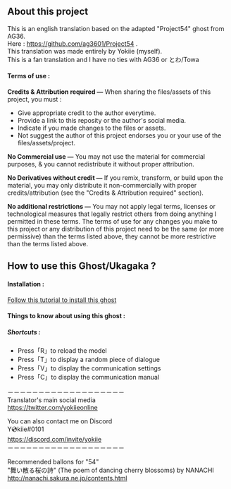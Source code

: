 ## About this project
This is an english translation based on the adapted "Project54" ghost from AG36.  
Here : https://github.com/ag3601/Project54 .  
This translation was made entirely by Yokiie (myself).  
This is a fan translation and I have no ties with AG36 or とわ/Towa

#### Terms of use :
**Credits & Attribution required —** When sharing the files/assets of this project, you must :
- Give appropriate credit to the author everytime.
- Provide a link to this reposity or the author's social media.
- Indicate if you made changes to the files or assets. 
- Not suggest the author of this project endorses you or your use of the files/assets/project.

**No Commercial use —** You may not use the material for commercial purposes, & you cannot redistribute it without proper attribution.

**No Derivatives without credit —** If you remix, transform, or build upon the material, you may only distribute it non-commercially with proper credits/attribution (see the "Credits & Attribution required" section).

**No additional restrictions —** You may not apply legal terms, licenses or technological measures that legally restrict others from doing anything I permitted in these terms. The terms of use for any changes you make to this project or any distribution of this project need to be the same (or more permissive) than the terms listed above, they cannot be more restrictive than the terms listed above.


## How to use this Ghost/Ukagaka ?
#### Installation :
 [Follow this tutorial to install this ghost](https://ukagakadreamteam.com/wiki/guide/beginner_guide)

#### Things to know about using this ghost :

##### Shortcuts :
- Press「R」to reload the model
- Press「T」to display a random piece of dialogue
- Press「V」to display the communication settings
- Press「C」to display the communication manual
  
  
－－－－－－－－－－－－－－－－－－－  
Translator's main social media  
https://twitter.com/yokiieonline

You can also contact me on Discord  
Y💿kiie#0101   
https://discord.com/invite/yokiie  
－－－－－－－－－－－－－－－－－－－  

Recommended ballons for "54"  
"舞い散る桜の詩" (The poem of dancing cherry blossoms) by NANACHI  
http://nanachi.sakura.ne.jp/contents.html
